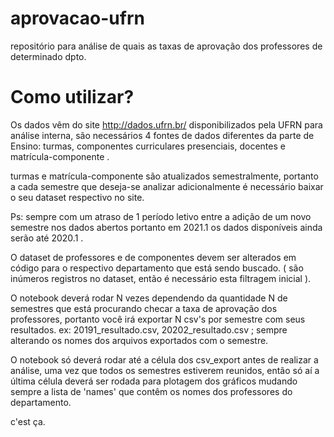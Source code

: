 # aprovacao-ufrn
repositório para análise de quais as taxas de aprovação dos professores de determinado dpto.


# Como utilizar?

Os dados vêm do site http://dados.ufrn.br/ disponibilizados pela UFRN para análise interna, são necessários 4 fontes de dados diferentes da parte de Ensino: turmas, componentes curriculares presenciais, docentes e matrícula-componente .

turmas e matrícula-componente são atualizados semestralmente, portanto a cada semestre que deseja-se analizar adicionalmente é necessário baixar o seu dataset respectivo no site.

Ps: sempre com um atraso de 1 período letivo entre a adição de um novo semestre nos dados abertos portanto em 2021.1 os dados disponíveis ainda serão até 2020.1 .

O dataset de professores e de componentes devem ser alterados em código para o respectivo departamento que está sendo buscado. ( são inúmeros registros no dataset, então é necessário esta filtragem inicial ).

O notebook deverá rodar N vezes dependendo da quantidade N de semestres que está procurando checar a taxa de aprovação dos professores, portanto você irá exportar N csv's por semestre com seus resultados. ex: 20191_resultado.csv, 20202_resultado.csv ; sempre alterando os nomes dos arquivos exportados com o semestre.

O notebook só deverá rodar até a célula dos csv_export antes de realizar a análise, uma vez que todos os semestres estiverem reunidos, então só aí a última célula deverá ser rodada para plotagem dos gráficos mudando sempre a lista de 'names' que contêm os nomes dos professores do departamento.

c'est ça.